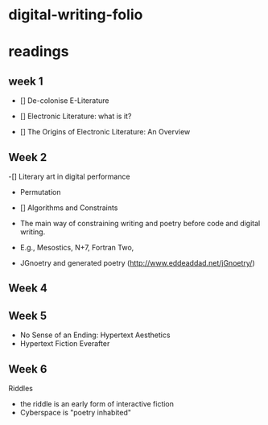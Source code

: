 # digital-writing-folio
# readings
## week 1
- [] De-colonise E-Literature

- [] Electronic Literature: what is it?

- [] The Origins of Electronic Literature: An Overview

## Week 2 

-[] Literary art in digital performance
- Permutation

- [] Algorithms and Constraints
- The main way of constraining writing and poetry before code and digital writing.
-	E.g., Mesostics, N+7, Fortran Two,
- JGnoetry and generated poetry (http://www.eddeaddad.net/jGnoetry/) 

## Week 4

## Week 5
- No Sense of an Ending: Hypertext Aesthetics
- Hypertext Fiction Everafter

## Week 6 
Riddles
- the riddle is an early form of interactive fiction
- Cyberspace is "poetry inhabited"
